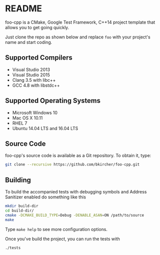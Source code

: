 # README

foo-cpp is a CMake, Google Test Framework, C++14 project template that allows
you to get going quickly.

Just clone the repo as shown below and replace `foo` with your project's name
and start coding.


## Supported Compilers

* Visual Studio 2013
* Visual Studio 2015
* Clang 3.5 with libc++
* GCC 4.8 with libstdc++


## Supported Operating Systems

* Microsoft Windows 10
* Mac OS X 10.11
* RHEL 7
* Ubuntu 14.04 LTS and 16.04 LTS


## Source Code

foo-cpp's source code is available as a Git repository. To obtain it, type:

```bash
git clone --recursive https://github.com/bkircher/foo-cpp.git
```


## Building

To build the accompanied tests with debugging symbols and Address Sanitizer
enabled do something like this

```bash
mkdir build-dir
cd build-dir/
cmake -DCMAKE_BUILD_TYPE=Debug -DENABLE_ASAN=ON /path/to/source
make
```

Type `make help` to see more configuration options.

Once you've build the project, you can run the tests with

```bash
./tests
```

<!-- vim: et sw=4 ts=4:
-->
